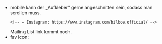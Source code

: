 <!-- - Aufbau der Seite hat drei Schritten gedacht so wie im Prototypen: https://www.figma.com/proto/tsYvvXieo8CUSbj59baWBd/241203-Bil-Boe%C2%AE?page-id=172%3A996&node-id=172-1002&p=f&viewport=164%2C68%2C0.58&t=npRECqvhqrrOBFEn-8&scaling=min-zoom&content-scaling=fixed&starting-point-node-id=172%3A1006&hide-ui=1 — erst Logo, dann Text, dann Link zum Webshop -->

<!-- - Der „Aufkleber“ soll nicht responsive sein, sondern immer die selber Größe haben. -->

<!-- - Die Schriftgrößen sind font-size: 12px; font-style: normal; font-weight: 400; line-height: 15px; /_ 125% _/ letter-spacing: 0.24px;
  für die kleine: font-size: 8px; font-style: normal; font-weight: 400; line-height: 10px; /_ 125% _/ letter-spacing: 0.16px;
  bei den Links ist es: letter-spacing: 0.48px; text-transform: uppercase; -->

<!-- - Ich tendiere immer zu kleiner Schrift. Wenn wir den ganzen Aufkleber im Notfall etwas größer machen könnten, wäre das toll. Zum Start aber bitte erstmal 1 zu 1 wie bei Figma. -->

<!-- - bei den Links scheint noch etwas mit den Abständen nicht zu stimmen, siehe Screenshot. Screenshot 2024-12-18 at 09.50.26.png -->

<!-- - ich mag das der pulse bis auf 0 % geht also die Löcher entstehen. -->

- mobile kann der „Aufkleber“ gerne angeschnitten sein, sodass man scrollen muss.
    <!-- - Als E-Mail: ollee@bil-boe.com -->
    <!-- - Online Store: bil-boe.shop -->
      <!-- - Instagram: https://www.instagram.com/bilboe.official/ -->
  Mailing List link kommt noch.
    <!-- - Website name Bil–Boe® -->
  <!-- - Beschreibung: Bil–Boe® is a design house. -->
  <!-- - Author: Ollee Means -->
  <!-- - Keywords: #furniture #interior #design #industrial #vintage -->
- fav Icon:

